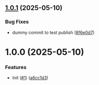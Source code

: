 ## [1.0.1](https://github.com/wipsquare/cps-node/compare/v1.0.0...v1.0.1) (2025-05-10)


### Bug Fixes

* dummy commit to test publish ([8f6e0d7](https://github.com/wipsquare/cps-node/commit/8f6e0d74b3a9f84c7eeba3a65aca74c8038f89ea))

# 1.0.0 (2025-05-10)


### Features

* Init ([#1](https://github.com/wipsquare/cps-node/issues/1)) ([a6cc1d3](https://github.com/wipsquare/cps-node/commit/a6cc1d346eea3796d11ec1a4db2c5e97ae76e51d))
